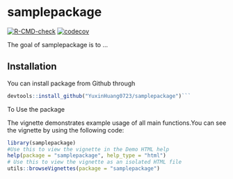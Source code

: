 
# samplepackage

<!-- badges: start -->
[![R-CMD-check](https://github.com/YuxinHuang0723/samplepackage/workflows/R-CMD-check/badge.svg)](https://github.com/YuxinHuang0723/samplepackage/actions)
[![codecov](https://codecov.io/gh/YuxinHuang0723/samplepackage/branch/master/graph/badge.svg?token=DFYM8N55Z7)](https://codecov.io/gh/YuxinHuang0723/samplepackage)
<!-- badges: end -->

The goal of samplepackage is to ...

## Installation

You can install package from Github through 

``` r
devtools::install_github("YuxinHuang0723/samplepackage")```
```
To Use the package

The vignette demonstrates example usage of all main functions.You can see the vignette by using the following code:

```r
library(samplepackage)
#Use this to view the vignette in the Demo HTML help
help(package = "samplepackage", help_type = "html")
# Use this to view the vignette as an isolated HTML file
utils::browseVignettes(package = "samplepackage")
```
